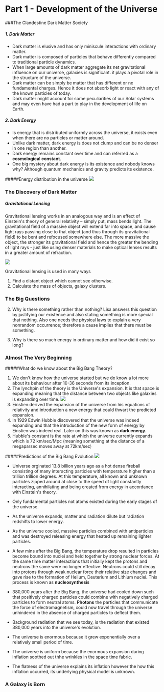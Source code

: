 # Part 1 - Development of the Universe

###The Clandestine Dark Matter Society

##### 1. Dark Matter
 - Dark matter is elusive and has only miniscule interactions with ordinary matter.
 - Dark matter is composed of particles that behave differently compared to traditional particle dynamics.
 - When large amounts of dark matter aggregate its net gravitational influence on our universe, galaxies is significant. it plays
  a pivotal role in the structure of the universe.
 - Dark matter can be simply be matter that has different or no fundamental charges. Hence it does not absorb light or react with any of the known particles of today.
 - Dark matter might account for some peculiarities of our Solar systems and may even have had a part to play in the development of life on Earth.


##### 2. Dark Energy
- Is energy that is distributed uniformly across the universe, it exists even when there are no particles or matter around.
- Unlike dark matter, dark energy is does not clump and can be no denser in one region than another.
- Dark energy remains constant over time and can referred as a <b>cosmological constant</b>.
- One big mystery about dark energy is its existence and nobody knows why?  Although quantum mechanics and gravity predicts its existence.


#####Energy distribution in the universe
![](http://hubblesite.org/hubble_discoveries/dark_energy/graphics/darkenergy_what_is_piechart.jpg)

### The Discovery of Dark Matter

##### Gravitational Lensing
Gravitational lensing works in an analogous way and is an effect of Einstein's theory of general relativity – simply put, mass bends light. The gravitational field of a massive object will extend far into space, and cause light rays passing close to that object (and thus through its gravitational field) to be bent and refocused somewhere else. The more massive the object, the stronger its gravitational field and hence the greater the bending of light rays - just like using denser materials to make optical lenses results in a greater amount of refraction.

![](http://astron.berkeley.edu/~jcohn/deflect_lens.gif)

Gravitational lensing is used in many ways

 1. Find a distant object which cannot see otherwise.
 2. Calculate the mass of objects, galaxy clusters.
 
### The Big Questions

 2. Why is there something rather than nothing? 
   Lisa answers this question by justifying our existence and also stating something is more special that nothing. Also one needs the physical laws to explain a very nonrandom occurrence; therefore a cause implies that there must be something.

3. Why is there so much energy in ordinary matter and how did it exist so long?

### Almost The Very Beginning

#####What do we know about the Big Bang Theory?

1. We don't know how the universe started but we do know a lot more about its behaviour after 10-36 seconds from its inception.
2. The lynchpin of the theory is the Universe's expansion. It is that space is expanding meaning that the distance between two objects like galaxies is expanding over time.
![](http://astronomer.wpengine.netdna-cdn.com/wp-content/uploads/2012/11/Balloon-Analogy.jpeg)
3. Einstien derived the expansion of the universe from his equations of relativity and introduction a new energy that could thwart the predicted expansion.
4. In 1929 Edwin Hubble discovered that the universe was indeed expanding and that the introduction of the new form of energy by Einstien was indeed real. Later on this was known as <b>dark energy</b>.
5. Hubble's constant is the rate at which the universe currently expands which is 72 km/sec/Mpc (meaning something at the distance of a megaparsec moves away at 72km/sec)

#####Predictions of the Big Bang Evolution
![](https://upload.wikimedia.org/wikipedia/commons/d/db/History_of_the_Universe.svg)

 - Universe orginated 13.8 billion years ago as a hot dense fireball consisting of many interacting particles with temperature higher than a trillion trillion degrees. At this temperature, all known and unknown particles zipped around at close to the speed of light constantly interacting, annihilating and being created from energy in accordance with Einstein's theory.
 
 - Only fundamental particles not atoms existed during the early stages of the universe.
 
 - As the universe expands, matter and radiation dilute but radiation redshifts to lower energy.
  
 - As the universe cooled, massive particles combined with antiparticles and was destroyed releasing energy that heated up remaining lighter particles.
  
 - A few mins after the Big Bang, the temperature drop resulted in particles become bound into nuclei and held together by strong nuclear forces. At the same time matter interactions that initially kept the protons and neutrons the same were no longer effective. Neutrons could still decay into protons through weak nuclear force their relative size changes and gave rise to the formation of Helium, Deuterium and Lithium nuclei. This process is known as <b>nucleosynthesis</b>
 
 - 380,000 years after the Big Bang, the universe had cooled down such that positively charged particles could combine with negatively charged particles to form neutral atoms. <b>Photons</b> the particles that communicate the force of electromagnetism, could now travel through the universe unhindered in the absense of charged particles to deflect them.
  
 - Background radiation that we see today, is the radiation that existed 380,000 years into the universe's evolution.
 
 - The universe is enormous because it grew exponentially over a relatively small period of time.
 
 - The universe is uniform because the enormous expansion during inflation soothed out thhe wrinkles in the space time fabric.
 - The flatness of the universe explains its inflation however the how this inflation occurred, its underlying physical model is unknown.

### A Galaxy is Born
